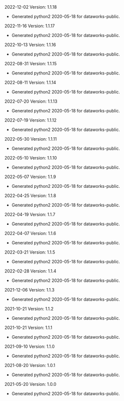 2022-12-02 Version: 1.1.18
- Generated python2 2020-05-18 for dataworks-public.

2022-11-16 Version: 1.1.17
- Generated python2 2020-05-18 for dataworks-public.

2022-10-13 Version: 1.1.16
- Generated python2 2020-05-18 for dataworks-public.

2022-08-31 Version: 1.1.15
- Generated python2 2020-05-18 for dataworks-public.

2022-08-11 Version: 1.1.14
- Generated python2 2020-05-18 for dataworks-public.

2022-07-20 Version: 1.1.13
- Generated python2 2020-05-18 for dataworks-public.

2022-07-19 Version: 1.1.12
- Generated python2 2020-05-18 for dataworks-public.

2022-05-30 Version: 1.1.11
- Generated python2 2020-05-18 for dataworks-public.

2022-05-10 Version: 1.1.10
- Generated python2 2020-05-18 for dataworks-public.

2022-05-07 Version: 1.1.9
- Generated python2 2020-05-18 for dataworks-public.

2022-04-25 Version: 1.1.8
- Generated python2 2020-05-18 for dataworks-public.

2022-04-19 Version: 1.1.7
- Generated python2 2020-05-18 for dataworks-public.

2022-04-07 Version: 1.1.6
- Generated python2 2020-05-18 for dataworks-public.

2022-03-21 Version: 1.1.5
- Generated python2 2020-05-18 for dataworks-public.

2022-02-28 Version: 1.1.4
- Generated python2 2020-05-18 for dataworks-public.

2021-12-06 Version: 1.1.3
- Generated python2 2020-05-18 for dataworks-public.

2021-10-21 Version: 1.1.2
- Generated python2 2020-05-18 for dataworks-public.

2021-10-21 Version: 1.1.1
- Generated python2 2020-05-18 for dataworks-public.

2021-09-10 Version: 1.1.0
- Generated python2 2020-05-18 for dataworks-public.

2021-08-20 Version: 1.0.1
- Generated python2 2020-05-18 for dataworks-public.

2021-05-20 Version: 1.0.0
- Generated python2 2020-05-18 for dataworks-public.

